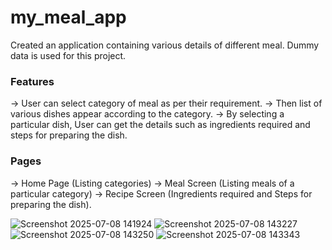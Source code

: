 # my_meal_app

Created an application containing various details of different meal.
Dummy data is used for this project.

### Features
-> User can select category of meal as per their requirement.
-> Then list of various dishes appear according to the category.
-> By selecting a particular dish, User can get the details such as ingredients required and steps for preparing the dish.

### Pages
-> Home Page (Listing categories)
-> Meal Screen (Listing meals of a particular category)
-> Recipe Screen (Ingredients required and Steps for preparing the dish).

![Screenshot 2025-07-08 141924](https://github.com/user-attachments/assets/8b3a993b-b503-4d8f-9fef-39eb2c8bc5c1)
![Screenshot 2025-07-08 143227](https://github.com/user-attachments/assets/f1c1aef1-e3b4-47b5-a9e0-31409d344ac1)
![Screenshot 2025-07-08 143250](https://github.com/user-attachments/assets/c133b65e-61b8-44de-befe-e2dec2dc2845)
![Screenshot 2025-07-08 143343](https://github.com/user-attachments/assets/3f5753c9-ed54-41c6-9735-f856705dfb41)

